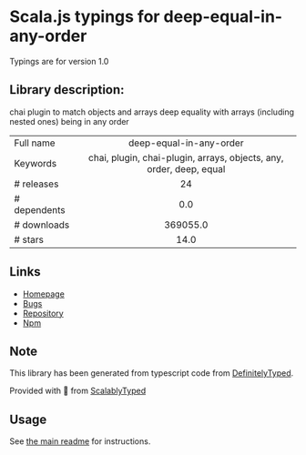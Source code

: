 
# Scala.js typings for deep-equal-in-any-order

Typings are for version 1.0

## Library description:
chai plugin to match objects and arrays deep equality with arrays (including nested ones) being in any order

|                    |                 |
| ------------------ | :-------------: |
| Full name          | deep-equal-in-any-order |
| Keywords           | chai, plugin, chai-plugin, arrays, objects, any, order, deep, equal |
| # releases         | 24 |
| # dependents       | 0.0 |
| # downloads        | 369055.0 |
| # stars            | 14.0 |

## Links
- [Homepage](https://github.com/oprogramador/deep-equal-in-any-order#readme)
- [Bugs](https://github.com/oprogramador/deep-equal-in-any-order/issues)
- [Repository](https://github.com/oprogramador/deep-equal-in-any-order)
- [Npm](https://www.npmjs.com/package/deep-equal-in-any-order)
    


## Note
This library has been generated from typescript code from [DefinitelyTyped](https://definitelytyped.org).

Provided with :purple_heart: from [ScalablyTyped](https://github.com/oyvindberg/ScalablyTyped)

## Usage
See [the main readme](../../readme.md) for instructions.


